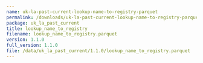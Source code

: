 ```yaml
---
name: uk-la-past-current-lookup-name-to-registry-parquet
permalink: /downloads/uk-la-past-current-lookup-name-to-registry-parquet/1_1_0
package: uk_la_past_current
title: lookup_name_to_registry
filename: lookup_name_to_registry.parquet
version: 1.1.0
full_version: 1.1.0
file: /data/uk_la_past_current/1.1.0/lookup_name_to_registry.parquet
---
```

